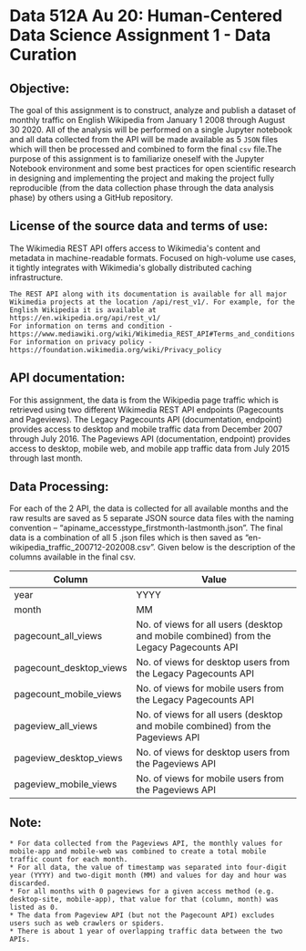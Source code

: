 # Data 512A Au 20: Human-Centered Data Science Assignment 1 - Data Curation

## Objective:

The goal of this assignment is to construct, analyze and publish a dataset of monthly traffic on English Wikipedia from January 1 2008 through August 30 2020. All of the analysis will be performed on a single Jupyter notebook and all data collected from the API will be made available as 5 `JSON` files which will then be processed and combined to form the final `csv` file.The purpose of this assignment is to familiarize oneself with the Jupyter Notebook environment and some best practices for open scientific research in designing and implementing the project and making the project fully reproducible (from the data collection phase through the data analysis phase) by others using a GitHub repository.

## License of the source data and terms of use:

The Wikimedia REST API offers access to Wikimedia's content and metadata in machine-readable formats. Focused on high-volume use cases, it tightly integrates with Wikimedia's globally distributed caching infrastructure.

    The REST API along with its documentation is available for all major Wikimedia projects at the location /api/rest_v1/. For example, for the English Wikipedia it is available at https://en.wikipedia.org/api/rest_v1/
    For information on terms and condition - https://www.mediawiki.org/wiki/Wikimedia_REST_API#Terms_and_conditions
    For information on privacy policy - https://foundation.wikimedia.org/wiki/Privacy_policy

## API documentation:

For this assignment, the data is from the Wikipedia page traffic which is retrieved using two different Wikimedia REST API endpoints (Pagecounts and Pageviews).
        The Legacy Pagecounts API (documentation, endpoint) provides access to desktop and mobile traffic data from December 2007 through July 2016.
        The Pageviews API (documentation, endpoint) provides access to desktop, mobile web, and mobile app traffic data from July 2015 through last month.

## Data Processing:

For each of the 2 API, the data is collected for all available months and the raw results are saved as 5 separate JSON source data files with the naming convention – “apiname_accesstype_firstmonth-lastmonth.json”. The final data is a combination of all 5 .json files which is then saved as “en-wikipedia_traffic_200712-202008.csv”. Given below is the description of the columns available in the final csv.

| Column | Value |
| ------ | ----- |
| year | YYYY |
| month |	MM |
| pagecount_all_views |	No. of views for all users (desktop and mobile combined) from the Legacy Pagecounts API |
| pagecount_desktop_views | No. of views for desktop users from the Legacy Pagecounts API |	
| pagecount_mobile_views | No. of views for mobile users from the Legacy Pagecounts API |
| pageview_all_views | No. of views for all users (desktop and mobile combined) from the Pageviews API |
| pageview_desktop_views | No. of views for desktop users from the Pageviews API |
| pageview_mobile_views | No. of views for mobile users from the Pageviews API |

## Note:
    
    * For data collected from the Pageviews API, the monthly values for mobile-app and mobile-web was combined to create a total mobile traffic count for each month.
    * For all data, the value of timestamp was separated into four-digit year (YYYY) and two-digit month (MM) and values for day and hour was discarded.
    * For all months with 0 pageviews for a given access method (e.g. desktop-site, mobile-app), that value for that (column, month) was listed as 0.
    * The data from Pageview API (but not the Pagecount API) excludes users such as web crawlers or spiders.
    * There is about 1 year of overlapping traffic data between the two APIs.

